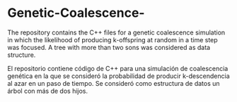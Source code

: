 # Genetic-Coalescence-

The repository contains the C++ files for a genetic coalescence simulation in which the likelihood of producing k-offspring at random in a time step was focused. A tree with more than two sons was considered as data structure. 

El repositorio contiene código de C++ para una simulación de coalescencia genética en la que se consideró la probabilidad de producir k-descendencia al azar en un paso de tiempo. Se consideró como estructura de datos un árbol con más de dos hijos.
